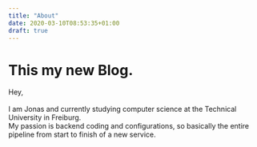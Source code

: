 ```yaml
---
title: "About"
date: 2020-03-10T08:53:35+01:00
draft: true
---
```

# This my new Blog.
Hey,<br /> 
<br />
I am Jonas and currently studying computer science at the Technical University in Freiburg. <br />
My passion is backend coding and configurations, so basically the entire pipeline from start to finish of a new service. <br />


